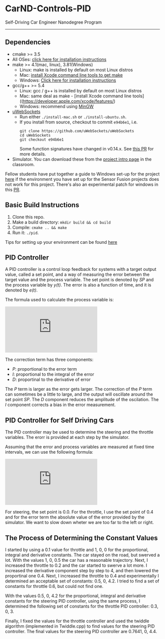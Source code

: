 # CarND-Controls-PID
Self-Driving Car Engineer Nanodegree Program

---

## Dependencies

* cmake >= 3.5
 * All OSes: [click here for installation instructions](https://cmake.org/install/)
* make >= 4.1(mac, linux), 3.81(Windows)
  * Linux: make is installed by default on most Linux distros
  * Mac: [install Xcode command line tools to get make](https://developer.apple.com/xcode/features/)
  * Windows: [Click here for installation instructions](http://gnuwin32.sourceforge.net/packages/make.htm)
* gcc/g++ >= 5.4
  * Linux: gcc / g++ is installed by default on most Linux distros
  * Mac: same deal as make - [install Xcode command line tools]((https://developer.apple.com/xcode/features/)
  * Windows: recommend using [MinGW](http://www.mingw.org/)
* [uWebSockets](https://github.com/uWebSockets/uWebSockets)
  * Run either `./install-mac.sh` or `./install-ubuntu.sh`.
  * If you install from source, checkout to commit `e94b6e1`, i.e.
    ```
    git clone https://github.com/uWebSockets/uWebSockets 
    cd uWebSockets
    git checkout e94b6e1
    ```
    Some function signatures have changed in v0.14.x. See [this PR](https://github.com/udacity/CarND-MPC-Project/pull/3) for more details.
* Simulator. You can download these from the [project intro page](https://github.com/udacity/self-driving-car-sim/releases) in the classroom.

Fellow students have put together a guide to Windows set-up for the project [here](https://s3-us-west-1.amazonaws.com/udacity-selfdrivingcar/files/Kidnapped_Vehicle_Windows_Setup.pdf) if the environment you have set up for the Sensor Fusion projects does not work for this project. There's also an experimental patch for windows in this [PR](https://github.com/udacity/CarND-PID-Control-Project/pull/3).

## Basic Build Instructions

1. Clone this repo.
2. Make a build directory: `mkdir build && cd build`
3. Compile: `cmake .. && make`
4. Run it: `./pid`. 

Tips for setting up your environment can be found [here](https://classroom.udacity.com/nanodegrees/nd013/parts/40f38239-66b6-46ec-ae68-03afd8a601c8/modules/0949fca6-b379-42af-a919-ee50aa304e6a/lessons/f758c44c-5e40-4e01-93b5-1a82aa4e044f/concepts/23d376c7-0195-4276-bdf0-e02f1f3c665d)

## PID Controller

A PID controller is a control loop feedback for systems with a target output value, called a set point, and a way of measuring the error between the target value and the process variable. The set point is denoted by *SP* and the process variable by *y(t)*. The error is also a function of time, and it is denoted by *e(t)*.

The formula used to calculate the process variable is:

![PID COntroller Equation](http://latex.codecogs.com/gif.latex?y%28t%29%20%3D%20SP%20-%20K_p%20e%28t%29%20-%20K_i%20%5Cint_0%5Et%20e%28t%29%20dt%20-%20K_p%20%5Cfrac%7Bde%28t%29%7D%7Bdt%7D)


The correction term has three components:

* *P*: proportional to the error term
* *I*: proportional to the integral of the error
* *D*: proportinal to the derivative of error

The *P* term is larger as the error gets larger. The correction of the *P* term can sometimes be a little to large, and the output will oscillate around the set point *SP*. The *D* component reduces the amplitude of the oscilation. The *I* component corrects a bias in the error measurement.

## PID Controller for Self Driving Cars

The PID controller may be used to determine the steering and the throttle variables. The erorr is provided at each step by the simulator.

Assuming that the error and process variables are measured at fixed time intervals, we can use the following formula:

![Discrete Time Formula](http://latex.codecogs.com/gif.latex?s%20%3D%20SP%20-%20K_p%20*%20CTE%20-%20K_i%20%5Csum_%7Bk%3D0%7D%5E%7Bi%7D%20CTE_k%20-%20K_d%28CTE_i%20-%20CTE_%7Bi-1%7D%29)

For steering, the set point is 0.0. For the throttle, I use the set point of 0.4 and for the error term the absolute value of the error provided by the simulator. We want to slow down wheter we are too far to the left or right.

## The Process of Determining the Constant Values

I started by using a 0.1 value for throttle and 1, 0, 0 for the proportional, integral and derivative constants. The car stayed on the road, but swerved a lot. With the values 1, 0, 0.5 the car has a reasonable trajectory. Next, I increased the throttle to 0.2 and the car started to swerve a lot more. I increased the derivative component step by step to 4, and then lowered the proportinal one 0.4. Next, I increased the throttle to 0.4 and experimentally I determined an acceptable set of constants: 0.5, 0, 4.2. I tried to find a set of constants for throttle 0.6, but could not find one.

With the values 0.5, 0, 4.2 for the proportional, integral and derivative constants for the steering PID controller, using the same process, I determined the following set of constants for the throttle PID controller: 0.3, 0, 3.

Finally, I fixed the values for the throttle controller and used the twiddle algorithm (implemented in Twiddle.cpp) to find values for the steering PID controller. The final values for the steering PID controller are 0.7641, 0, 4.4.
